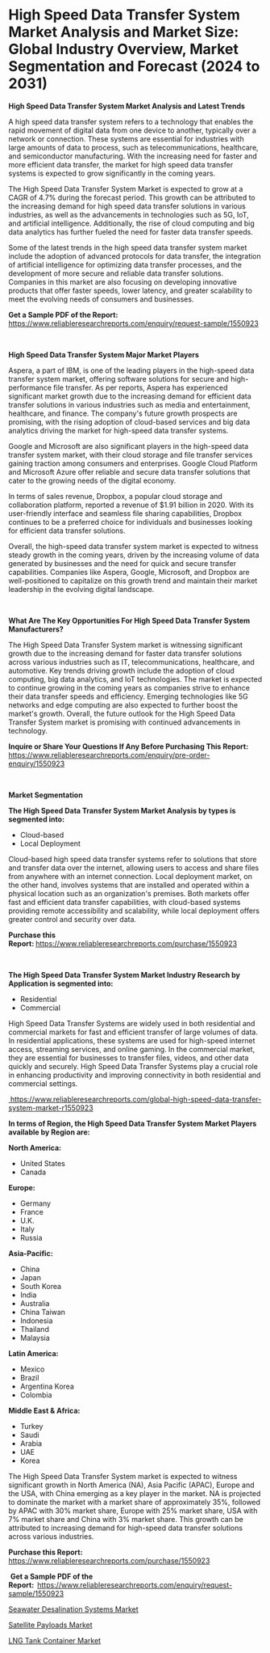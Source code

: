 <p><h1>High Speed Data Transfer System Market Analysis and Market Size: Global Industry Overview, Market Segmentation and Forecast (2024 to 2031)</h1></p><p><strong>High Speed Data Transfer System Market Analysis and Latest Trends</strong></p>
<p><p>A high speed data transfer system refers to a technology that enables the rapid movement of digital data from one device to another, typically over a network or connection. These systems are essential for industries with large amounts of data to process, such as telecommunications, healthcare, and semiconductor manufacturing. With the increasing need for faster and more efficient data transfer, the market for high speed data transfer systems is expected to grow significantly in the coming years.</p><p>The High Speed Data Transfer System Market is expected to grow at a CAGR of 4.7% during the forecast period. This growth can be attributed to the increasing demand for high speed data transfer solutions in various industries, as well as the advancements in technologies such as 5G, IoT, and artificial intelligence. Additionally, the rise of cloud computing and big data analytics has further fueled the need for faster data transfer speeds.</p><p>Some of the latest trends in the high speed data transfer system market include the adoption of advanced protocols for data transfer, the integration of artificial intelligence for optimizing data transfer processes, and the development of more secure and reliable data transfer solutions. Companies in this market are also focusing on developing innovative products that offer faster speeds, lower latency, and greater scalability to meet the evolving needs of consumers and businesses.</p></p>
<p><strong>Get a Sample PDF of the Report:&nbsp;</strong> <a href="https://www.reliableresearchreports.com/enquiry/request-sample/1550923">https://www.reliableresearchreports.com/enquiry/request-sample/1550923</a></p>
<p>&nbsp;</p>
<p><strong>High Speed Data Transfer System Major Market Players</strong></p>
<p><p>Aspera, a part of IBM, is one of the leading players in the high-speed data transfer system market, offering software solutions for secure and high-performance file transfer. As per reports, Aspera has experienced significant market growth due to the increasing demand for efficient data transfer solutions in various industries such as media and entertainment, healthcare, and finance. The company's future growth prospects are promising, with the rising adoption of cloud-based services and big data analytics driving the market for high-speed data transfer systems.</p><p>Google and Microsoft are also significant players in the high-speed data transfer system market, with their cloud storage and file transfer services gaining traction among consumers and enterprises. Google Cloud Platform and Microsoft Azure offer reliable and secure data transfer solutions that cater to the growing needs of the digital economy.</p><p>In terms of sales revenue, Dropbox, a popular cloud storage and collaboration platform, reported a revenue of $1.91 billion in 2020. With its user-friendly interface and seamless file sharing capabilities, Dropbox continues to be a preferred choice for individuals and businesses looking for efficient data transfer solutions.</p><p>Overall, the high-speed data transfer system market is expected to witness steady growth in the coming years, driven by the increasing volume of data generated by businesses and the need for quick and secure transfer capabilities. Companies like Aspera, Google, Microsoft, and Dropbox are well-positioned to capitalize on this growth trend and maintain their market leadership in the evolving digital landscape.</p></p>
<p>&nbsp;</p>
<p><strong>What Are The Key Opportunities For High Speed Data Transfer System Manufacturers?</strong></p>
<p><p>The High Speed Data Transfer System market is witnessing significant growth due to the increasing demand for faster data transfer solutions across various industries such as IT, telecommunications, healthcare, and automotive. Key trends driving growth include the adoption of cloud computing, big data analytics, and IoT technologies. The market is expected to continue growing in the coming years as companies strive to enhance their data transfer speeds and efficiency. Emerging technologies like 5G networks and edge computing are also expected to further boost the market's growth. Overall, the future outlook for the High Speed Data Transfer System market is promising with continued advancements in technology.</p></p>
<p><strong>Inquire or Share Your Questions If Any Before Purchasing This Report:</strong> <a href="https://www.reliableresearchreports.com/enquiry/pre-order-enquiry/1550923">https://www.reliableresearchreports.com/enquiry/pre-order-enquiry/1550923</a></p>
<p>&nbsp;</p>
<p><strong>Market Segmentation</strong></p>
<p><strong>The High Speed Data Transfer System Market Analysis by types is segmented into:</strong></p>
<p><ul><li>Cloud-based</li><li>Local Deployment</li></ul></p>
<p><p>Cloud-based high speed data transfer systems refer to solutions that store and transfer data over the internet, allowing users to access and share files from anywhere with an internet connection. Local deployment market, on the other hand, involves systems that are installed and operated within a physical location such as an organization's premises. Both markets offer fast and efficient data transfer capabilities, with cloud-based systems providing remote accessibility and scalability, while local deployment offers greater control and security over data.</p></p>
<p><strong>Purchase this Report:&nbsp;</strong><a href="https://www.reliableresearchreports.com/purchase/1550923">https://www.reliableresearchreports.com/purchase/1550923</a></p>
<p>&nbsp;</p>
<p><strong>The High Speed Data Transfer System Market Industry Research by Application is segmented into:</strong></p>
<p><ul><li>Residential</li><li>Commercial</li></ul></p>
<p><p>High Speed Data Transfer Systems are widely used in both residential and commercial markets for fast and efficient transfer of large volumes of data. In residential applications, these systems are used for high-speed internet access, streaming services, and online gaming. In the commercial market, they are essential for businesses to transfer files, videos, and other data quickly and securely. High Speed Data Transfer Systems play a crucial role in enhancing productivity and improving connectivity in both residential and commercial settings.</p></p>
<p><a href="https://www.reliableresearchreports.com/global-high-speed-data-transfer-system-market-r1550923">&nbsp;https://www.reliableresearchreports.com/global-high-speed-data-transfer-system-market-r1550923</a></p>
<p><strong>In terms of Region, the High Speed Data Transfer System Market Players available by Region are:</strong></p>
<p>
    <p> <strong> North America: </strong>
        <ul>
            <li>United States</li>
            <li>Canada</li>
        </ul>
        </p> 
    <p> <strong> Europe: </strong>
        <ul>
            <li>Germany</li>
            <li>France</li>
            <li>U.K.</li>
            <li>Italy</li>
            <li>Russia</li>
        </ul>
        </p> 
    <p> <strong> Asia-Pacific: </strong>
        <ul>
            <li>China</li>
            <li>Japan</li>
            <li>South Korea</li>
            <li>India</li>
            <li>Australia</li>
            <li>China Taiwan</li>
            <li>Indonesia</li>
            <li>Thailand</li>
            <li>Malaysia</li>
        </ul>
        </p> 
    <p> <strong> Latin America: </strong>
        <ul>
            <li>Mexico</li>
            <li>Brazil</li>
            <li>Argentina Korea</li>
            <li>Colombia</li>
        </ul>
        </p> 
    <p> <strong> Middle East & Africa: </strong>
        <ul>
            <li>Turkey</li>
            <li>Saudi</li>
            <li>Arabia</li>
            <li>UAE</li>
            <li>Korea</li>
        </ul>
    </p>
    </p>
<p><p>The High Speed Data Transfer System market is expected to witness significant growth in North America (NA), Asia Pacific (APAC), Europe and the USA, with China emerging as a key player in the market. NA is projected to dominate the market with a market share of approximately 35%, followed by APAC with 30% market share, Europe with 25% market share, USA with 7% market share and China with 3% market share. This growth can be attributed to increasing demand for high-speed data transfer solutions across various industries.</p></p>
<p><strong>Purchase this Report: </strong><a href="https://www.reliableresearchreports.com/purchase/1550923">https://www.reliableresearchreports.com/purchase/1550923</a></p>
<p>&nbsp;<strong>Get a Sample PDF of the Report:&nbsp;&nbsp;</strong><a href="https://www.reliableresearchreports.com/enquiry/request-sample/1550923">https://www.reliableresearchreports.com/enquiry/request-sample/1550923</a></p>
<p><strong></strong></p>
<p><p><a href="https://www.linkedin.com/pulse/seawater-desalination-systemsnbspmarket-focuses-market-share-gfxje?trackingId=6gk%2BjkWN1fYdDVg3zSLuOA%3D%3D">Seawater Desalination Systems Market</a></p><p><a href="https://www.linkedin.com/pulse/satellite-payloads-market-insights-cagr-trends-growth-strategies-9cupe?trackingId=LAJJrJd0eUeADcgM6jiWEg%3D%3D">Satellite Payloads Market</a></p><p><a href="https://www.linkedin.com/pulse/decoding-lng-tank-container-market-metrics-share-trends-growth-kyt8e?trackingId=Ta3eo5DEU1YI2QtMfal4tg%3D%3D">LNG Tank Container Market</a></p></p>